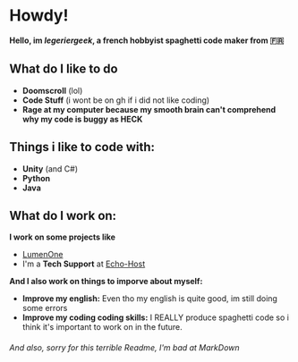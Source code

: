 # Howdy!

**Hello, im *legeriergeek*, a french hobbyist spaghetti code maker from 🇫🇷**

## What do I like to do

- **Doomscroll** (lol)
- **Code Stuff** (i wont be on gh if i did not like coding)
- **Rage at my computer because my smooth brain can't comprehend why my code is buggy as HECK**

## Things i like to code with:

- **Unity** (and C#)
- **Python**
- **Java**

## What do I work on:

**I work on some projects like**
- [LumenOne](https://github.com/lumenlabss/lumenone)
- I'm a **Tech Support** at [Echo-Host](https://echo-host.net)

**And I also work on things to imporve about myself:**

- **Improve my english:** Even tho my english is quite good, im still doing some errors
- **Improve my coding coding skills:** I REALLY  produce spaghetti code so i think it's important to work on in the future.

###### And also, sorry for this terrible Readme, I'm bad at MarkDown
